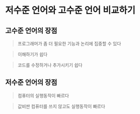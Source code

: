 # 저수준 언어와 고수준 언어 비교하기

## 고수준 언어의 장점

>프로그래머가 좀 더 필요한 기능과 논리에 집중할 수 있다

>이해하기가 쉽다

>코드를 수정하거나 추가시키기 쉽다

## 저수준 언어의 장점

>컴퓨터의 실행동작이 빠르다

>값비싼 컴퓨터를 쓰지 않고도 실행동작이 빠르다

